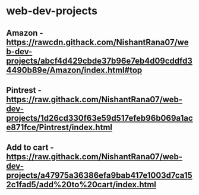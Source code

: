 # web-dev-projects

## Amazon - https://rawcdn.githack.com/NishantRana07/web-dev-projects/abcf4d429cbde37b96e7eb4d09cddfd34490b89e/Amazon/index.html#top

## Pintrest - https://raw.githack.com/NishantRana07/web-dev-projects/1d26cd330f63e59d517efeb96b069a1ace871fce/Pintrest/index.html

## Add to cart - https://raw.githack.com/NishantRana07/web-dev-projects/a47975a36386efa9bab417e1003d7ca152c1fad5/add%20to%20cart/index.html
